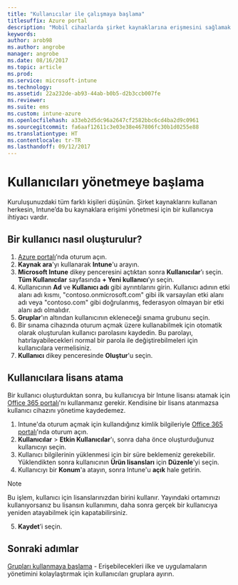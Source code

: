 ```yaml
---
title: "Kullanıcılar ile çalışmaya başlama"
titlesuffix: Azure portal
description: "Mobil cihazlarda şirket kaynaklarına erişmesini sağlamak için Intune’a bir kullanıcı ekleyin."
keywords: 
author: arob98
ms.author: angrobe
manager: angrobe
ms.date: 08/16/2017
ms.topic: article
ms.prod: 
ms.service: microsoft-intune
ms.technology: 
ms.assetid: 22a232de-ab93-44ab-b0b5-d2b3ccb007fe
ms.reviewer: 
ms.suite: ems
ms.custom: intune-azure
ms.openlocfilehash: a33eb2d5dc96a2647cf2582bbc6cd4ba2d9c0961
ms.sourcegitcommit: fa6aaf12611c3e03e38e467806fc30b1d0255e88
ms.translationtype: HT
ms.contentlocale: tr-TR
ms.lasthandoff: 09/12/2017
---
```

# <a name="get-started-with-managing-users"></a>Kullanıcıları yönetmeye başlama

Kuruluşunuzdaki tüm farklı kişileri düşünün. Şirket kaynaklarını kullanan herkesin, Intune’da bu kaynaklara erişimi yönetmesi için bir kullanıcıya ihtiyacı vardır.

## <a name="how-do-i-create-a-user"></a>Bir kullanıcı nasıl oluşturulur?

1. [Azure portalı](https://portal.azure.com)’nda oturum açın.
2. **Kaynak ara**'yı kullanarak **Intune**'u arayın.
3. **Microsoft Intune** dikey penceresini açtıktan sonra **Kullanıcılar**’ı seçin. **Tüm Kullanıcılar** sayfasında **+ Yeni kullanıcı**’yı seçin.
4. Kullanıcının **Ad** ve **Kullanıcı adı** gibi ayrıntılarını girin. Kullanıcı adının etki alanı adı kısmı, "contoso.onmicrosoft.com" gibi ilk varsayılan etki alanı adı veya "contoso.com" gibi doğrulanmış, federasyon olmayan bir etki alanı adı olmalıdır.
5. **Gruplar**'ın altından kullanıcının ekleneceği sınama grubunu seçin.
6. Bir sınama cihazında oturum açmak üzere kullanabilmek için otomatik olarak oluşturulan kullanıcı parolasını kaydedin. Bu parolayı, hatırlayabilecekleri normal bir parola ile değiştirebilmeleri için kullanıcılara vermelisiniz.
7. **Kullanıcı** dikey penceresinde **Oluştur**'u seçin.

## <a name="assigning-licenses-to-users"></a>Kullanıcılara lisans atama

Bir kullanıcı oluşturduktan sonra, bu kullanıcıya bir Intune lisansı atamak için [Office 365 portalı](http://go.microsoft.com/fwlink/p/?LinkId=698854)'nı kullanmanız gerekir. Kendisine bir lisans atanmazsa kullanıcı cihazını yönetime kaydedemez.

1. Intune'da oturum açmak için kullandığınız kimlik bilgileriyle [Office 365 portalı](http://go.microsoft.com/fwlink/p/?LinkId=698854)'nda oturum açın.
2. **Kullanıcılar** > **Etkin Kullanıcılar**'ı, sonra daha önce oluşturduğunuz kullanıcıyı seçin.
3. Kullanıcı bilgilerinin yüklenmesi için bir süre beklemeniz gerekebilir. Yüklendikten sonra kullanıcının **Ürün lisansları** için **Düzenle**'yi seçin.
4. Kullanıcıyı bir **Konum**'a atayın, sonra Intune'u **açık** hale getirin.

 > [!NOTE]
 > Bu işlem, kullanıcı için lisanslarınızdan birini kullanır. Yayındaki ortamınızı kullanıyorsanız bu lisansın kullanımını, daha sonra gerçek bir kullanıcıya yeniden atayabilmek için kapatabilirsiniz.

5. **Kaydet**’i seçin.

## <a name="next-steps"></a>Sonraki adımlar

[Grupları kullanmaya başlama](get-started-groups.md) - Erişebilecekleri ilke ve uygulamaların yönetimini kolaylaştırmak için kullanıcıları gruplara ayırın.
